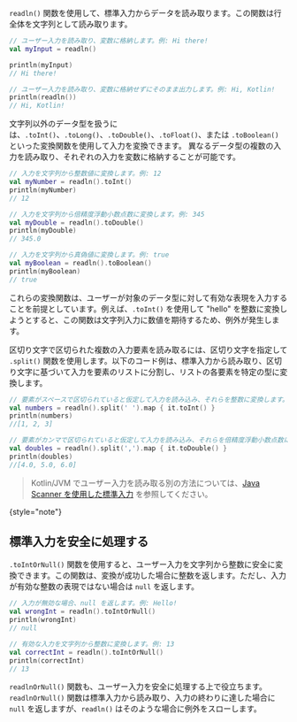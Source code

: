 [//]: # (title: 標準入力の読み取り)

`readln()` 関数を使用して、標準入力からデータを読み取ります。この関数は行全体を文字列として読み取ります。

```kotlin
// ユーザー入力を読み取り、変数に格納します。例: Hi there!
val myInput = readln()

println(myInput)
// Hi there!

// ユーザー入力を読み取り、変数に格納せずにそのまま出力します。例: Hi, Kotlin!
println(readln())
// Hi, Kotlin!
```

文字列以外のデータ型を扱うには、`.toInt()`、`.toLong()`、`.toDouble()`、`.toFloat()`、または `.toBoolean()` といった変換関数を使用して入力を変換できます。
異なるデータ型の複数の入力を読み取り、それぞれの入力を変数に格納することが可能です。

```kotlin
// 入力を文字列から整数値に変換します。例: 12
val myNumber = readln().toInt()
println(myNumber)
// 12

// 入力を文字列から倍精度浮動小数点数に変換します。例: 345 
val myDouble = readln().toDouble()
println(myDouble)
// 345.0

// 入力を文字列から真偽値に変換します。例: true
val myBoolean = readln().toBoolean()
println(myBoolean)
// true
```

これらの変換関数は、ユーザーが対象のデータ型に対して有効な表現を入力することを前提としています。例えば、`.toInt()` を使用して
"hello" を整数に変換しようとすると、この関数は文字列入力に数値を期待するため、例外が発生します。

区切り文字で区切られた複数の入力要素を読み取るには、区切り文字を指定して `.split()` 関数を使用します。以下のコード例は、標準入力から読み取り、区切り文字に基づいて入力を要素のリストに分割し、リストの各要素を特定の型に変換します。

```kotlin
// 要素がスペースで区切られていると仮定して入力を読み込み、それらを整数に変換します。例: 1 2 3 
val numbers = readln().split(' ').map { it.toInt() }
println(numbers)
//[1, 2, 3] 

// 要素がカンマで区切られていると仮定して入力を読み込み、それらを倍精度浮動小数点数に変換します。例: 4,5,6
val doubles = readln().split(',').map { it.toDouble() }
println(doubles)
//[4.0, 5.0, 6.0]
```

> Kotlin/JVM でユーザー入力を読み取る別の方法については、[Java Scanner を使用した標準入力](standard-input.md) を参照してください。
>
{style="note"}

## 標準入力を安全に処理する

`.toIntOrNull()` 関数を使用すると、ユーザー入力を文字列から整数に安全に変換できます。この関数は、変換が成功した場合に整数を返します。ただし、入力が有効な整数の表現ではない場合は `null` を返します。

```kotlin
// 入力が無効な場合、null を返します。例: Hello!
val wrongInt = readln().toIntOrNull()
println(wrongInt)
// null

// 有効な入力を文字列から整数に変換します。例: 13
val correctInt = readln().toIntOrNull()
println(correctInt)
// 13
```

`readlnOrNull()` 関数も、ユーザー入力を安全に処理する上で役立ちます。`readlnOrNull()` 関数は標準入力から読み取り、入力の終わりに達した場合に `null` を返しますが、`readln()` はそのような場合に例外をスローします。